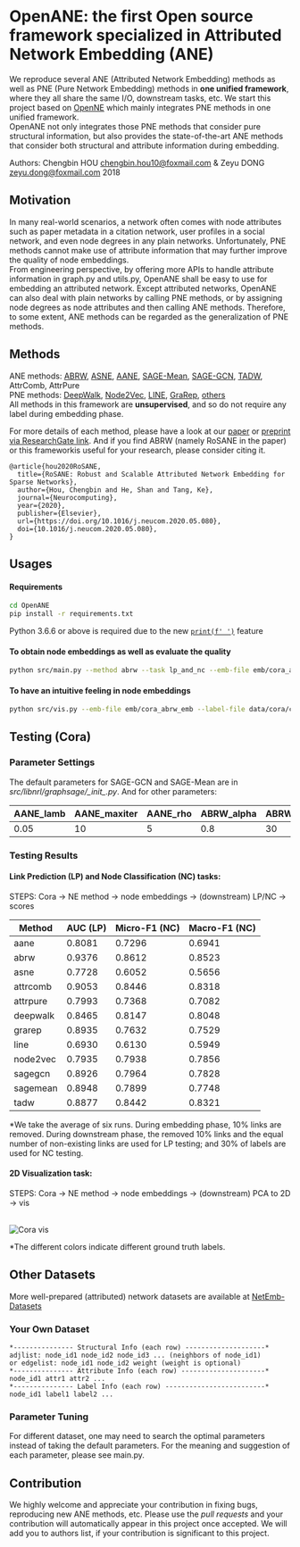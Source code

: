 # OpenANE: the first Open source framework specialized in Attributed Network Embedding (ANE)
We reproduce several ANE (Attributed Network Embedding) methods as well as PNE (Pure Network Embedding) methods in **one unified framework**, where they all share the same I/O, downstream tasks, etc. We start this project based on [OpenNE](https://github.com/thunlp/OpenNE) which mainly integrates PNE methods in one unified framework. 
<br> OpenANE not only integrates those PNE methods that consider pure structural information, but also provides the state-of-the-art ANE methods that consider both structural and attribute information during embedding.

Authors: Chengbin HOU chengbin.hou10@foxmail.com & Zeyu DONG zeyu.dong@foxmail.com 2018


## Motivation
In many real-world scenarios, a network often comes with node attributes such as paper metadata in a citation network, user profiles in a social network, and even node degrees in any plain networks. Unfortunately, PNE methods cannot make use of attribute information that may further improve the quality of node embeddings. 
<br> From engineering perspective, by offering more APIs to handle attribute information in graph.py and utils.py, OpenANE shall be easy to use for embedding an attributed network. Except attributed networks, OpenANE can also deal with plain networks by calling PNE methods, or by assigning node degrees as node attributes and then calling ANE methods. Therefore, to some extent, ANE methods can be regarded as the generalization of PNE methods.

## Methods
ANE methods: 
[ABRW](https://github.com/houchengbin/ABRW),
[ASNE](https://github.com/lizi-git/ASNE),
[AANE](https://github.com/xhuang31/AANE_Python),
[SAGE-Mean](https://github.com/williamleif/GraphSAGE),
[SAGE-GCN](https://github.com/williamleif/GraphSAGE),
[TADW](https://github.com/thunlp/OpenNE),
AttrComb,
AttrPure <br>
PNE methods:
[DeepWalk](https://github.com/thunlp/OpenNE),
[Node2Vec](https://github.com/thunlp/OpenNE),
[LINE](https://github.com/thunlp/OpenNE),
[GraRep](https://github.com/thunlp/OpenNE),
[others](https://github.com/thunlp/OpenNE)
<br> All methods in this framework are **unsupervised**, and so do not require any label during embedding phase.

For more details of each method, please have a look at our [paper](https://doi.org/10.1016/j.neucom.2020.05.080) or [preprint via ResearchGate link](https://www.researchgate.net/publication/341826514_RoSANE_Robust_and_Scalable_Attributed_Network_Embedding_for_Sparse_Networks). And if you find ABRW (namely RoSANE in the paper) or this frameworkis useful for your research, please consider citing it.
```
@article{hou2020RoSANE,
  title={RoSANE: Robust and Scalable Attributed Network Embedding for Sparse Networks},
  author={Hou, Chengbin and He, Shan and Tang, Ke},
  journal={Neurocomputing},
  year={2020},
  publisher={Elsevier},
  url={https://doi.org/10.1016/j.neucom.2020.05.080},
  doi={10.1016/j.neucom.2020.05.080},
}
```


## Usages
#### Requirements
```bash
cd OpenANE
pip install -r requirements.txt
```
Python 3.6.6 or above is required due to the new [`print(f' ')`](https://docs.python.org/3.6/reference/lexical_analysis.html#f-strings) feature
#### To obtain node embeddings as well as evaluate the quality
```bash
python src/main.py --method abrw --task lp_and_nc --emb-file emb/cora_abrw_emb --save-emb
```
#### To have an intuitive feeling in node embeddings
```bash
python src/vis.py --emb-file emb/cora_abrw_emb --label-file data/cora/cora_label.txt
```


## Testing (Cora)
### Parameter Settings
The default parameters for SAGE-GCN and SAGE-Mean are in *src/libnrl/graphsage/\__init\__.py*. And for other parameters:

| AANE_lamb | AANE_maxiter | AANE_rho | ABRW_alpha | ABRW_topk | ASNE_lamb | AttrComb_mode | GraRep_kstep | LINE_negative_ratio | LINE_order | Node2Vec_p | Node2Vec_q | TADW_lamb | TADW_maxiter | batch_size | dim | dropout | epochs | label_reserved | learning_rate | link_remove | number_walks | walk_length | weight_decay | window_size | workers |
|-----------|--------------|----------|------------|-----------|-----------|---------------|--------------|---------------------|------------|------------|------------|-----------|--------------|------------|-----|---------|--------|----------------|---------------|-------------|--------------|-------------|--------------|-------------|---------|
| 0.05      | 10           | 5        | 0.8        | 30        | 1         | concat        | 4            | 5                   | 3          | 0.5        | 0.5        | 0.2       | 10           | 128        | 128 | 0.5     | 100    | 0.7            | 0.001         | 0.1         | 10           | 80          | 0.0001       | 10          | 24      |


### Testing Results
#### Link Prediction (LP) and Node Classification (NC) tasks:
STEPS: Cora -> NE method -> node embeddings -> (downstream) LP/NC -> scores

| Method   | AUC (LP)   | Micro-F1 (NC) | Macro-F1 (NC) |
|----------|--------|----------|----------|
| aane     | 0.8081 | 0.7296   | 0.6941   |
| abrw     | 0.9376 | 0.8612   | 0.8523   |
| asne     | 0.7728 | 0.6052   | 0.5656   |
| attrcomb | 0.9053 | 0.8446   | 0.8318   |
| attrpure | 0.7993 | 0.7368   | 0.7082   |
| deepwalk | 0.8465 | 0.8147   | 0.8048   |
| grarep   | 0.8935 | 0.7632   | 0.7529   |
| line     | 0.6930 | 0.6130   | 0.5949   |
| node2vec | 0.7935 | 0.7938   | 0.7856   |
| sagegcn  | 0.8926 | 0.7964   | 0.7828   |
| sagemean | 0.8948 | 0.7899   | 0.7748   |
| tadw     | 0.8877 | 0.8442   | 0.8321   |

*We take the average of six runs. During embedding phase, 10% links are removed. During downstream phase, the removed 10% links and the equal number of non-existing links are used for LP testing; and 30% of labels are used for NC testing.

#### 2D Visualization task:
STEPS: Cora -> NE method -> node embeddings -> (downstream) PCA to 2D -> vis

<br> ![Cora vis](https://github.com/houchengbin/OpenANE/blob/master/log/vis.jpg) <br>

*The different colors indicate different ground truth labels.

## Other Datasets
More well-prepared (attributed) network datasets are available at [NetEmb-Datasets](https://github.com/houchengbin/NetEmb-Datasets)

### Your Own Dataset
```
*--------------- Structural Info (each row) --------------------*
adjlist: node_id1 node_id2 node_id3 ... (neighbors of node_id1)
or edgelist: node_id1 node_id2 weight (weight is optional)
*--------------- Attribute Info (each row) ---------------------*
node_id1 attr1 attr2 ...
*--------------- Label Info (each row) -------------------------*
node_id1 label1 label2 ...
```

### Parameter Tuning
For different dataset, one may need to search the optimal parameters instead of taking the default parameters.
For the meaning and suggestion of each parameter, please see main.py. 


## Contribution
We highly welcome and appreciate your contribution in fixing bugs, reproducing new ANE methods, etc. Please use the *pull requests* and your contribution will automatically appear in this project once accepted. We will add you to authors list, if your contribution is significant to this project.
